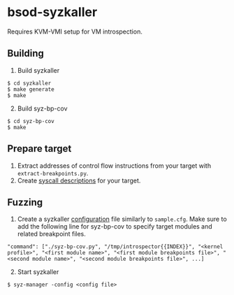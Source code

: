 # bsod-syzkaller

Requires KVM-VMI setup for VM introspection.

## Building

1) Build syzkaller

```
$ cd syzkaller
$ make generate
$ make
```

2) Build syz-bp-cov

```
$ cd syz-bp-cov
$ make
```

## Prepare target

1) Extract addresses of control flow instructions from your target with `extract-breakpoints.py`.
2) Create [syscall descriptions](https://github.com/google/syzkaller/blob/master/docs/syscall_descriptions.md) for your target.

## Fuzzing

1) Create a syzkaller [configuration](https://github.com/google/syzkaller/blob/master/docs/configuration.md) file similarly to `sample.cfg`.
Make sure to add the following line for syz-bp-cov to specify target modules and related breakpoint files.

```
"command": ["./syz-bp-cov.py", "/tmp/introspector{{INDEX}}", "<kernel profile>", "<first module name>", "<first module breakpoints file>", "<second module name>", "<second module breakpoints file>", ...]
```

2) Start syzkaller

```
$ syz-manager -config <config file>
```